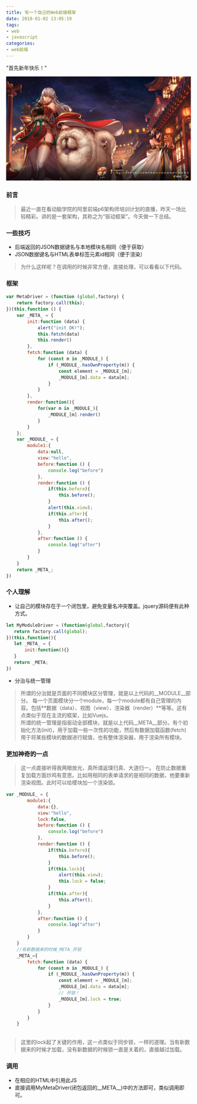 ```yaml
---
title: 写一个自己的Web前端框架
date: 2018-01-02 13:05:19
tags:
- web
- javascript
categories:
- web前端
---
```


"首先新年快乐！"


![](MyWebArch/NewYear.jpg)
### 前言
> 最近一直在看动脑学院的阿里前端p6架构师培训计划的直播，昨天一场比较精彩。讲的是一套架构，其称之为“驱动框架”。今天做一下总结。

### 一些技巧
- 后端返回的JSON数据键名与本地模块名相同（便于获取）
- JSON数据键名与HTML表单标签元素id相同（便于渲染）
> 为什么这样呢？在调用的时候非常方便，直接处理，可以看看以下代码。

### 框架

```javascript
var MetaDriver = (function (global,factory) {
    return factory.call(this);
})(this,function () {
    var _META_ = {
        init:function (data) {
            alert("init OK!");
            this.fetch(data)
            this.render()
        },
        fetch:function (data) {
            for (const m in _MODULE_) {
                if (_MODULE_.hasOwnProperty(m)) {
                    const element = _MODULE_[m];
                    _MODULE_[m].data = data[m];
                }
            }
        },
        render:function(){
            for(var m in _MODULE_){
                _MODULE_[m].render()
            }
        }
    };
    var _MODULE_ = {
        module1:{
            data:null,
            view:"hello",
            before:function () {
                console.log("before")
            },
            render:function () {
                if(this.before){
                    this.before();
                }
                alert(this.view);
                if(this.after){
                    this.after();
                }
            },
            after:function () {
                console.log("after")
            }
        }
    }
    return _META_;
})
```

### 个人理解
- 让自己的模块存在于一个闭包里，避免变量名冲突覆盖。jquery源码便有此种方式。
 ```javascript
let MyModuleDriver = (function(global,factory){
    return factory.call(global);
})(this,function(){
    let _META_ = {
        init:function(){}
    }
    return _META;
})
 ```
- 分治与统一管理

> 所谓的分治就是页面的不同模块区分管理，就是以上代码的__MODULE__部分。
每一个页面模块分一个module，每一个module都有自己管理的内容。包括**数据（data）、视图（view）、渲染器（render）**等等。这有点类似于现在主流的框架，比如Vuejs。<br>
所谓的统一管理是指驱动全部模块，就是以上代码__META__部分。有个初始化方法(init)，用于加载一些一次性的功能，然后有数据加载函数(fetch)用于将某些模块的数据进行赋值，也有整体渲染器，用于渲染所有模块。
### 更加神奇的一点
> 这一点直接听得我两眼放光，真所谓返璞归真、大道归一。
在防止数据重复加载方面炒鸡有意思。比如用相同的表单请求的是相同的数据，他要重新渲染视图。此时可以给模块加一个渲染锁。
```javascript
var _MODULE_ = {
        module1:{
            data:{},
            view:"hello",
            lock:false,
            before:function () {
                console.log("before")
            },
            render:function () {
                if(this.before){
                    this.before();
                }
                if(this.lock){
                    alert(this.view);
                    this.lock = false;
                }
                if(this.after){
                    this.after();
                }
            },
            after:function () {
                console.log("after")
            }
        }
    }
    //有新数据来的时候_META_开锁
    _META_={
        fetch:function (data) {
            for (const m in _MODULE_) {
                if (_MODULE_.hasOwnProperty(m)) {
                    const element = _MODULE_[m];
                    _MODULE_[m].data = data[m];
                    // 开锁！
                    _MODULE_[m].lock = true;
                }
            }
        }
    }
    
```
> 这里的lock起了关键的作用，这一点类似于同步锁，一样的道理。当有新数据来的时候才加载，没有新数据的时候锁一直是关着的，直接越过加载。

### 调用
- 在相应的HTML中引用此JS
- 直接调用MyMetaDriver(闭包返回的__META__)中的方法即可，类似调用即可。